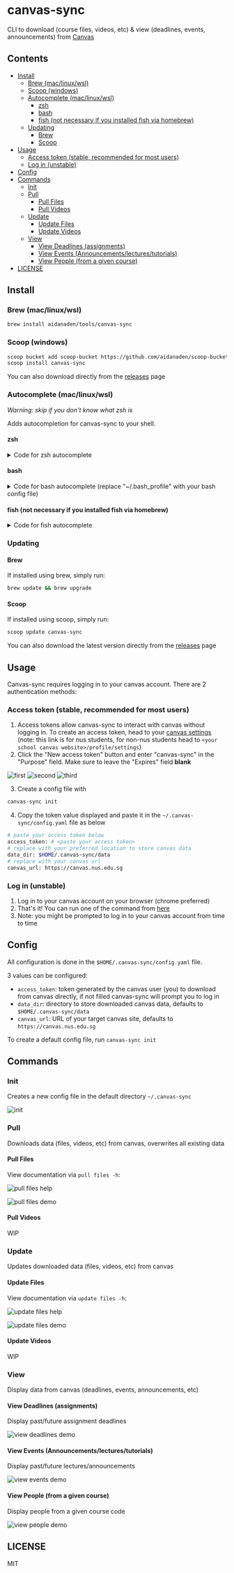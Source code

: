 <!-- omit in toc -->
# canvas-sync

CLI to download (course files, videos, etc) & view (deadlines, events, announcements) from [Canvas](https://www.instructure.com/canvas)

<!-- omit in toc -->
## Contents

- [Install](#install)
  - [Brew (mac/linux/wsl)](#brew-maclinuxwsl)
  - [Scoop (windows)](#scoop-windows)
  - [Autocomplete (mac/linux/wsl)](#autocomplete-maclinuxwsl)
    - [zsh](#zsh)
    - [bash](#bash)
    - [fish (not necessary if you installed fish via homebrew)](#fish-not-necessary-if-you-installed-fish-via-homebrew)
  - [Updating](#updating)
    - [Brew](#brew)
    - [Scoop](#scoop)
- [Usage](#usage)
  - [Access token (stable, recommended for most users)](#access-token-stable-recommended-for-most-users)
  - [Log in (unstable)](#log-in-unstable)
- [Config](#config)
- [Commands](#commands)
  - [Init](#init)
  - [Pull](#pull)
    - [Pull Files](#pull-files)
    - [Pull Videos](#pull-videos)
  - [Update](#update)
    - [Update Files](#update-files)
    - [Update Videos](#update-videos)
  - [View](#view)
    - [View Deadlines (assignments)](#view-deadlines-assignments)
    - [View Events (Announcements/lectures/tutorials)](#view-events-announcementslecturestutorials)
    - [View People (from a given course)](#view-people-from-a-given-course)
- [LICENSE](#license)

## Install

### Brew (mac/linux/wsl)

```bash
brew install aidanaden/tools/canvas-sync
```

### Scoop (windows)

```bash
scoop bucket add scoop-bucket https://github.com/aidanaden/scoop-bucket.git
scoop install canvas-sync
```

You can also download directly from the [releases](https://github.com/aidanaden/canvas-sync/releases) page

### Autocomplete (mac/linux/wsl)

*Warning: skip if you don't know what zsh is*

Adds autocompletion for canvas-sync to your shell.

#### zsh

<details>
  <summary>
    Code for zsh autocomplete
  </summary>

  ```bash
  echo "\n\nif type brew &>/dev/null
  then
    FPATH="$(brew --prefix)/share/zsh/site-functions:${FPATH}"

    autoload -Uz compinit
    compinit
  fi" >> ~/.zshrc && source ~/.zshrc

  ```

</details>

#### bash

<details>
  <summary>
    Code for bash autocomplete (replace "~/.bash_profile" with your bash config file)
  </summary>

  ```bash
  echo "if type brew &>/dev/null
  then
    HOMEBREW_PREFIX="$(brew --prefix)"
    if [[ -r "${HOMEBREW_PREFIX}/etc/profile.d/bash_completion.sh" ]]
    then
      source "${HOMEBREW_PREFIX}/etc/profile.d/bash_completion.sh"
    else
      for COMPLETION in "${HOMEBREW_PREFIX}/etc/bash_completion.d/"*
      do
        [[ -r "${COMPLETION}" ]] && source "${COMPLETION}"
      done
    fi
  fi" >> ~/.bash_profile && source ~/.bash_profile
  ```

</details>

#### fish (not necessary if you installed fish via homebrew)

<details>
  <summary>
    Code for fish autocomplete
  </summary>

  ```bash
  echo "if test -d (brew --prefix)"/share/fish/completions"
      set -gx fish_complete_path $fish_complete_path (brew --prefix)/share/fish/completions
  end

  if test -d (brew --prefix)"/share/fish/vendor_completions.d"
      set -gx fish_complete_path $fish_complete_path (brew --prefix)/share/fish/vendor_completions.d
  end" >> ~/.config/fish/config.fish && source ~/.config/fish/config.fish
  ```

</details>

### Updating

#### Brew

If installed using brew, simply run:

```bash
brew update && brew upgrade
```

#### Scoop

If installed using scoop, simply run:

```bash
scoop update canvas-sync
```

You can also download the latest version directly from the [releases](https://github.com/aidanaden/canvas-sync/releases) page

## Usage

Canvas-sync requires logging in to your canvas account. There are 2 authentication methods:

### Access token (stable, recommended for most users)

  1. Access tokens allow canvas-sync to interact with canvas without logging in. To create an access token, head to your [canvas settings](https://canvas.nus.edu.sg/profile/settings) (note: this link is for nus students, for non-nus students head to `<your school canvas website>/profile/settings`)
  2. Click the "New access token" button and enter "canvas-sync" in the "Purpose" field. Make sure to leave the "Expires" field **blank**

  ![first](examples/access_token_walkthrough_1.png)
  ![second](examples/access_token_walkthrough_2.png)
  ![third](examples/access_token_walkthrough_3.png)

  3. Create a config file with

  ```bash
  canvas-sync init
  ```
  
  4. Copy the token value displayed and paste it in the `~/.canvas-sync/config.yaml` file as below

  ```bash
  # paste your access token below
  access_token: # <paste your access token>
  # replace with your preferred location to store canvas data
  data_dir: $HOME/.canvas-sync/data
  # replace with your canvas url
  canvas_url: https://canvas.nus.edu.sg
  ```

### Log in (unstable)

  1. Log in to your canvas account on your browser (chrome preferred)
  2. That's it! You can run one of the command from [here](#commands)
  3. Note: you might be prompted to log in to your canvas account from time to time

## Config

All configuration is done in the `$HOME/.canvas-sync/config.yaml` file.

3 values can be configured:

- `access_token`: token generated by the canvas user (you) to download from canvas directly, if not filled canvas-sync will prompt you to log in
- `data_dir`: directory to store downloaded canvas data, defaults to `$HOME/.canvas-sync/data`  
- `canvas_url`: URL of your target canvas site, defaults to `https://canvas.nus.edu.sg`

To create a default config file, run `canvas-sync init`

## Commands

### Init

Creates a new config file in the default directory `~/.canvas-sync`

![init](examples/init.gif)

### Pull

Downloads data (files, videos, etc) from canvas, overwrites all existing data

#### Pull Files

View documentation via `pull files -h`:

![pull files help](examples/pull_files_help.gif)

![pull files demo](examples/pull_files_all.gif)

#### Pull Videos

WIP

### Update

Updates downloaded data (files, videos, etc) from canvas

#### Update Files

View documentation via `update files -h`:

![update files help](examples/update_files_help.gif)

![update files demo](examples/update_files_all.gif)

#### Update Videos

WIP

### View

Display data from canvas (deadlines, events, announcements, etc)

#### View Deadlines (assignments)

Display past/future assignment deadlines

![view deadlines demo](examples/view_deadlines.gif)

#### View Events (Announcements/lectures/tutorials)

Display past/future lectures/announcements

![view events demo](examples/view_events.gif)

#### View People (from a given course)

Display people from a given course code

![view people demo](examples/view_people.gif)

## LICENSE

MIT
